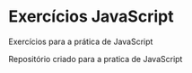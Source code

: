 # Exercícios JavaScript
 Exercícios para a prática de JavaScript

Repositório criado para a pratica de JavaScript